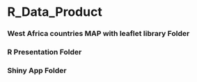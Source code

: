 # R_Data_Product

### West Africa countries MAP with leaflet library Folder

### R Presentation Folder

### Shiny App Folder
